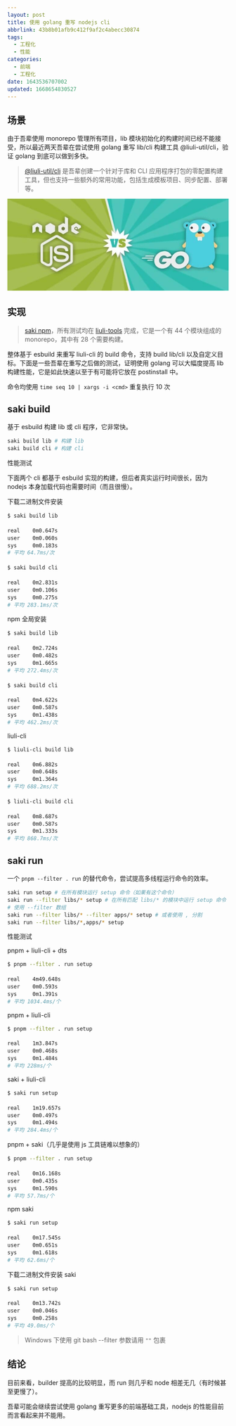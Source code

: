 ```yaml
---
layout: post
title: 使用 golang 重写 nodejs cli
abbrlink: 43b8b01afb9c412f9af2c4abecc30874
tags:
  - 工程化
  - 性能
categories:
  - 前端
  - 工程化
date: 1643536707002
updated: 1668654830527
---
```


## 场景

由于吾辈使用 monorepo 管理所有项目，lib 模块初始化的构建时间已经不能接受，所以最近两天吾辈在尝试使用 golang 重写 lib/cli 构建工具 @liuli-util/cli，验证 golang 到底可以做到多快。

> [@liuli-util/cli](https://www.npmjs.com/package/@liuli-util/cli) 是吾辈创建一个针对于库和 CLI 应用程序打包的零配置构建工具，但也支持一些额外的常用功能，包括生成模板项目、同步配置、部署等。

![1643537400132](/resources/692724515dde4fd4905300b4526fe8d4.png)

## 实现

> [saki npm](https://www.npmjs.com/package/@liuli-util/saki)，所有测试均在 [liuli-tools](https://github.com/rxliuli/liuli-tools) 完成，它是一个有 44 个模块组成的 monorepo，其中有 28 个需要构建。

整体基于 esbuild 来重写 liuli-cli 的 build 命令，支持 build lib/cli 以及自定义目标。下面是一些吾辈在重写之后做的测试，证明使用 golang 可以大幅度提高 lib 构建性能，它是如此快速以至于有可能将它放在 postinstall 中。

命令均使用 `time seq 10 | xargs -i <cmd>` 重复执行 10 次

## saki build

基于 esbuild 构建 lib 或 cli 程序，它非常快。

```sh
saki build lib # 构建 lib
saki build cli # 构建 cli
```

性能测试

下面两个 cli 都基于 esbuild 实现的构建，但后者真实运行时间很长，因为 nodejs 本身加载代码也需要时间（而且很慢）。

下载二进制文件安装

```sh
$ saki build lib

real    0m0.647s
user    0m0.060s
sys     0m0.183s
# 平均 64.7ms/次

$ saki build cli

real    0m2.831s
user    0m0.106s
sys     0m0.275s
# 平均 283.1ms/次
```

npm 全局安装

```sh
$ saki build lib

real    0m2.724s
user    0m0.482s
sys     0m1.665s
# 平均 272.4ms/次

$ saki build cli

real    0m4.622s
user    0m0.587s
sys     0m1.438s
# 平均 462.2ms/次
```

liuli-cli

```sh
$ liuli-cli build lib

real    0m6.882s
user    0m0.648s
sys     0m1.364s
# 平均 688.2ms/次

$ liuli-cli build cli

real    0m8.687s
user    0m0.587s
sys     0m1.333s
# 平均 868.7ms/次
```

## saki run

一个 `pnpm --filter . run` 的替代命令，尝试提高多线程运行命令的效率。

```sh
saki run setup # 在所有模块运行 setup 命令（如果有这个命令）
saki run --filter libs/* setup # 在所有匹配 libs/* 的模块中运行 setup 命令
# 使用 --filter 数组
saki run --filter libs/* --filter apps/* setup # 或者使用 , 分割
saki run --filter libs/*,apps/* setup
```

性能测试

pnpm + liuli-cli + dts

```sh
$ pnpm --filter . run setup

real    4m49.648s
user    0m0.593s
sys     0m1.391s
# 平均 1034.4ms/个
```

pnpm + liuli-cli

```sh
$ pnpm --filter . run setup

real    1m3.847s
user    0m0.468s
sys     0m1.484s
# 平均 228ms/个
```

saki + liuli-cli

```sh
$ saki run setup

real    1m19.657s
user    0m0.497s
sys     0m1.494s
# 平均 284.4ms/个
```

pnpm + saki（几乎是使用 js 工具链难以想象的）

```sh
$ pnpm --filter . run setup

real    0m16.168s
user    0m0.435s
sys     0m1.590s
# 平均 57.7ms/个
```

npm saki

```sh
$ saki run setup

real    0m17.545s
user    0m0.651s
sys     0m1.618s
# 平均 62.6ms/个
```

下载二进制文件安装 saki

```sh
$ saki run setup

real    0m13.742s
user    0m0.046s
sys     0m0.258s
# 平均 49.0ms/个
```

> Windows 下使用 git bash --filter 参数请用 `""` 包裹

## 结论

目前来看，builder 提高的比较明显，而 run 则几乎和 node 相差无几（有时候甚至更慢了）。

吾辈可能会继续尝试使用 golang 重写更多的前端基础工具，nodejs 的性能目前而言看起来并不能用。
